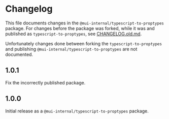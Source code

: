 # Changelog

This file documents changes in the `@mui-internal/typescript-to-proptypes` package.
For changes before the package was forked, while it was and published as `typescript-to-proptypes`, see [CHANGELOG.old.md](./CHANGELOG.old.md).

Unfortunately changes done between forking the `typescript-to-proptypes` and publishing `@mui-internal/typescript-to-proptypes` are not documented.

## 1.0.1

Fix the incorrectly published package.

## 1.0.0

Initial release as a `@mui-internal/typescript-to-proptypes` package.

